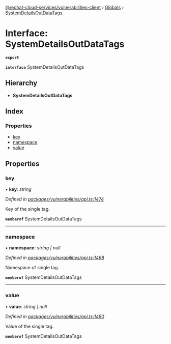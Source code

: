 [@redhat-cloud-services/vulnerabilities-client](../README.md) › [Globals](../globals.md) › [SystemDetailsOutDataTags](systemdetailsoutdatatags.md)

# Interface: SystemDetailsOutDataTags

**`export`** 

**`interface`** SystemDetailsOutDataTags

## Hierarchy

* **SystemDetailsOutDataTags**

## Index

### Properties

* [key](systemdetailsoutdatatags.md#key)
* [namespace](systemdetailsoutdatatags.md#namespace)
* [value](systemdetailsoutdatatags.md#value)

## Properties

###  key

• **key**: *string*

*Defined in [packages/vulnerabilities/api.ts:1474](https://github.com/RedHatInsights/javascript-clients/blob/master/packages/vulnerabilities/api.ts#L1474)*

Key of the single tag.

**`memberof`** SystemDetailsOutDataTags

___

###  namespace

• **namespace**: *string | null*

*Defined in [packages/vulnerabilities/api.ts:1468](https://github.com/RedHatInsights/javascript-clients/blob/master/packages/vulnerabilities/api.ts#L1468)*

Namespace of single tag.

**`memberof`** SystemDetailsOutDataTags

___

###  value

• **value**: *string | null*

*Defined in [packages/vulnerabilities/api.ts:1480](https://github.com/RedHatInsights/javascript-clients/blob/master/packages/vulnerabilities/api.ts#L1480)*

Value of the single tag.

**`memberof`** SystemDetailsOutDataTags
